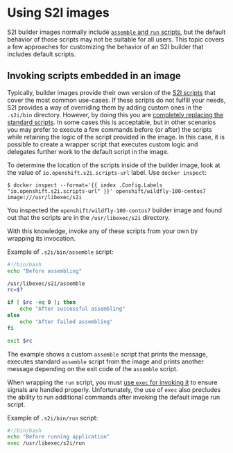 # Using S2I images

S2I builder images normally include [`assemble` and `run` scripts](https://docs.okd.io/latest/creating_images/s2i.html#s2i-scripts), but the default behavior of those scripts may not be suitable for all users. This topic covers a few approaches for customizing the behavior of an S2I builder that includes default scripts.

## Invoking scripts embedded in an image

Typically, builder images provide their own version of the [S2I scripts](builder_image.md#s2i-scripts) that cover the most common use-cases. If these scripts do not fulfill your needs, S2I provides a way of overriding them by adding custom ones in the `.s2i/bin` directory. However, by doing this you are [completely replacing the standard scripts](https://docs.okd.io/latest/creating_images/s2i.html#s2i-scripts). In some cases this is acceptable, but in other scenarios you may prefer to execute a few commands before (or after) the scripts while retaining the logic of the script provided in the image. In this case, it is possible to create a wrapper script that executes custom logic and delegates further work to the default script in the image.

To determine the location of the scripts inside of the builder image, look at the value of `io.openshift.s2i.scripts-url` label. Use `docker inspect`:

```console
$ docker inspect --format='{{ index .Config.Labels "io.openshift.s2i.scripts-url" }}' openshift/wildfly-100-centos7
image:///usr/libexec/s2i
```

You inspected the `openshift/wildfly-100-centos7` builder image and found out that the scripts are in the `/usr/libexec/s2i` directory.

With this knowledge, invoke any of these scripts from your own by wrapping its invocation.

Example of `.s2i/bin/assemble` script:
```bash
#!/bin/bash
echo "Before assembling"

/usr/libexec/s2i/assemble
rc=$?

if [ $rc -eq 0 ]; then
    echo "After successful assembling"
else
    echo "After failed assembling"
fi

exit $rc
```

The example shows a custom `assemble` script that prints the message, executes standard `assemble` script from the image and prints another message depending on the exit code of the `assemble` script.

When wrapping the `run` script, you must [use `exec` for invoking it](https://docs.okd.io/latest/creating_images/guidelines.html#general-docker-guidelines) to ensure signals are handled properly. Unfortunately, the use of `exec` also precludes the ability to run additional commands after invoking the default image run script.

Example of `.s2i/bin/run` script:
```bash
#!/bin/bash
echo "Before running application"
exec /usr/libexec/s2i/run
```
